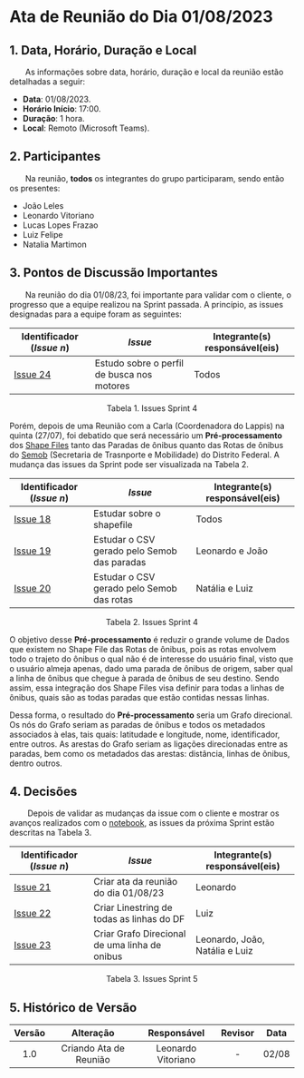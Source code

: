 # Ata de Reunião do Dia 01/08/2023

## 1. Data, Horário, Duração e Local

&emsp;&emsp;As informações sobre data, horário, duração e local da reunião estão detalhadas a seguir:
- **Data**: 01/08/2023.
- **Horário Início**: 17:00.
- **Duração**: 1 hora.
- **Local**: Remoto (Microsoft Teams).

## 2. Participantes

&emsp;&emsp;Na reunião, **todos** os integrantes do grupo participaram, sendo então os presentes:

- João Leles
- Leonardo Vitoriano
- Lucas Lopes Frazao
- Luiz Felipe
- Natalia Martimon 

## 3. Pontos de Discussão Importantes

&emsp;&emsp;Na reunião do dia 01/08/23, foi importante para validar com o cliente, o progresso que a equipe realizou na Sprint passada. A princípio, as issues designadas para a equipe foram as seguintes:

| Identificador (*Issue n*) | *Issue* | Integrante(s) responsável(eis) |  
| -   | - | - | 
| [Issue 24](https://github.com/ResidenciaTICBrisa/02_RotaOnibus/issues/24)  | Estudo sobre o perfil de busca nos motores | Todos |
<p align="center">Tabela 1. Issues Sprint 4</p>

Porém, depois de uma Reunião com a Carla (Coordenadora do Lappis) na quinta (27/07), foi debatido que será necessário um **Pré-processamento** dos [Shape Files](https://residenciaticbrisa.github.io/02_RotaOnibus/#/./Estudos/EstudoShapeFiles?id=_1-o-que-s%c3%a3o-arquivos-shapefiles) tanto das Paradas de ônibus quanto das Rotas de ônibus do [Semob](https://semob.df.gov.br/) (Secretaria de Trasnporte e Mobilidade) do Distrito Federal. A mudança das issues da Sprint pode ser visualizada na Tabela 2.

| Identificador (*Issue n*) | *Issue* | Integrante(s) responsável(eis) |  
| -   | - | - | 
| [Issue 18](https://github.com/ResidenciaTICBrisa/02_RotaOnibus/issues/18)  | Estudar sobre o shapefile | Todos |
| [Issue 19](https://github.com/ResidenciaTICBrisa/02_RotaOnibus/issues/19)  | Estudar o CSV gerado pelo Semob das paradas | Leonardo e João |
| [Issue 20](https://github.com/ResidenciaTICBrisa/02_RotaOnibus/issues/20)  | Estudar o CSV gerado pelo Semob das rotas | Natália e Luiz |
<p align="center">Tabela 2. Issues Sprint 4</p>

O objetivo desse **Pré-processamento** é reduzir o grande volume de Dados que existem no Shape File das Rotas de ônibus, pois as rotas envolvem todo o trajeto do ônibus o qual não é de interesse do usuário final, visto que o usuário almeja apenas, dado uma parada de ônibus de origem, saber qual a linha de ônibus que chegue à parada de ônibus de seu destino. Sendo assim, essa integração dos Shape Files visa definir para todas a linhas de ônibus, quais são as todas paradas que estão contidas nessas linhas. 

Dessa forma, o resultado do **Pré-processamento** seria um Grafo direcional. Os nós do Grafo seriam as paradas de ônibus e todos os metadados associados à elas, tais quais: latitudade e longitude, nome, identificador, entre outros. As arestas do Grafo seriam as ligações direcionadas entre as paradas, bem como os metadados das arestas: distância, linhas de ônibus, dentro outros.   

## 4. Decisões

&emsp;&emsp; Depois de validar as mudanças da issue com o cliente e mostrar os avanços realizados com o [notebook](https://github.com/ResidenciaTICBrisa/02_RotaOnibus/blob/main/docs/Notebooks/testeParadasLinhasLuiz.ipynb), as issues da próxima Sprint estão descritas na Tabela 3.

| Identificador (*Issue n*) | *Issue* | Integrante(s) responsável(eis) |  
| -   | - | - | 
| [Issue 21](https://github.com/ResidenciaTICBrisa/02_RotaOnibus/issues/21)  | Criar ata da reunião do dia 01/08/23 | Leonardo |
| [Issue 22](https://github.com/ResidenciaTICBrisa/02_RotaOnibus/issues/22)  | Criar Linestring de todas as linhas do DF | Luiz |
| [Issue 23](https://github.com/ResidenciaTICBrisa/02_RotaOnibus/issues/23)  | Criar Grafo Direcional de uma linha de onibus | Leonardo, João, Natália e Luiz |
<p align="center">Tabela 3. Issues Sprint 5</p>


## 5. Histórico de Versão

| Versão | Alteração | Responsável | Revisor | Data  |
| :----: | :-------: | :---------: | :-----: | :---: | 
| 1.0    | Criando Ata de Reunião  | Leonardo Vitoriano | - | 02/08 |

